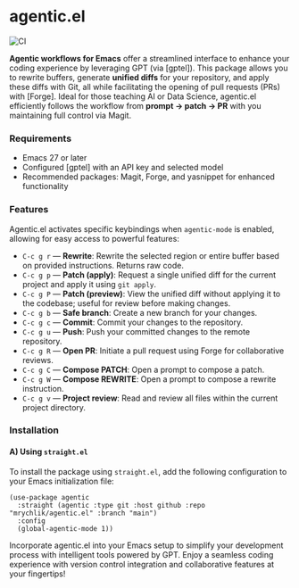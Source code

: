 # agentic.el

![CI](https://github.com/mrychlik/agentic.el/actions/workflows/elisp-ci.yml/badge.svg)

**Agentic workflows for Emacs** offer a streamlined interface to enhance your coding experience by leveraging GPT (via [gptel]). This package allows you to rewrite buffers, generate **unified diffs** for your repository, and apply these diffs with Git, all while facilitating the opening of pull requests (PRs) with [Forge]. Ideal for those teaching AI or Data Science, agentic.el efficiently follows the workflow from **prompt → patch → PR** with you maintaining full control via Magit.

### Requirements
- Emacs 27 or later
- Configured [gptel] with an API key and selected model
- Recommended packages: Magit, Forge, and yasnippet for enhanced functionality

### Features
Agentic.el activates specific keybindings when `agentic-mode` is enabled, allowing for easy access to powerful features:

- `C-c g r` — **Rewrite**: Rewrite the selected region or entire buffer based on provided instructions. Returns raw code.
- `C-c g p` — **Patch (apply)**: Request a single unified diff for the current project and apply it using `git apply`.
- `C-c g P` — **Patch (preview)**: View the unified diff without applying it to the codebase; useful for review before making changes.
- `C-c g b` — **Safe branch**: Create a new branch for your changes.
- `C-c g c` — **Commit**: Commit your changes to the repository.
- `C-c g u` — **Push**: Push your committed changes to the remote repository.
- `C-c g R` — **Open PR**: Initiate a pull request using Forge for collaborative reviews.
- `C-c g C` — **Compose PATCH**: Open a prompt to compose a patch.
- `C-c g W` — **Compose REWRITE**: Open a prompt to compose a rewrite instruction.
- `C-c g v` — **Project review**: Read and review all files within the current project directory.

### Installation

#### A) Using `straight.el`
To install the package using `straight.el`, add the following configuration to your Emacs initialization file:

```elisp
(use-package agentic
  :straight (agentic :type git :host github :repo "mrychlik/agentic.el" :branch "main")
  :config
  (global-agentic-mode 1))
```

Incorporate agentic.el into your Emacs setup to simplify your development process with intelligent tools powered by GPT. Enjoy a seamless coding experience with version control integration and collaborative features at your fingertips!
